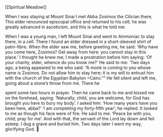 [[Spiritual Meadow]]
 
When I was staying at Mount Sinai I met Abba Zosimos the Cilician there, This elder renounced episcopal office and returned to his cell; he was greatly advanced in asceticism, and this is what he told me:  
 
When I was a young man, I left Mount Sinai and went to Ammoniac to stay there, in a cell. There I found an elder dressed in a short-sleeved shirt of palm-fibre. When the elder saw me, before greeting me, he said: ‘Why have you come here, Zosimos? Get away from here: you cannot stay in this place.’ I thought he knew me; I made a prostration before him saying: ‘Of your charity, elder, whence do you know me?’ He said to me: ‘Two days ago, a being appeared to me who said: “A monk is coming to you whose name is Zosimos. Do not allow him to stay here; it is my will to entrust him with the church of the Egyptian Babylon =Cairo.”" He fell silent and left me, going about a stone’s throw from me. There he  
 
spent some two hours in prayer. Then he came back to me and kissed me on the forehead, saying: ‘Naturally, child, you are welcome, for God has brought you here to bury my body’. I asked him: ‘How many years have you been here, abba?’ ‘I am completing my forty-fifth year’; he replied. It looked to me as though his face were of fire. He said to me: ‘Peace be with you, child; pray for me’. And with that, the servant of the Lord lay down and feil asleep. I dug a grave and buried him. Two days later I went my way, glorifying God.  
